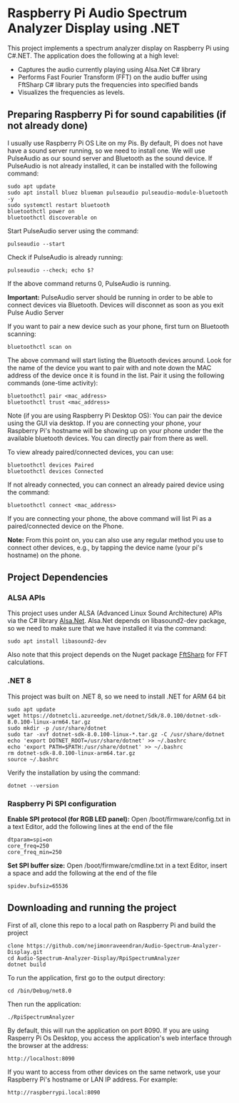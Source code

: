 # Raspberry Pi Audio Spectrum Analyzer Display using .NET
This project implements a spectrum analyzer display on Raspberry Pi using C#.NET. The application does the following at a high level:
- Captures the audio currently playing using Alsa.Net C# library
- Performs Fast Fourier Transform (FFT) on the audio buffer using FftSharp C# library puts the frequencies into specified bands
- Visualizes the frequencies as levels.   

## Preparing Raspberry Pi for sound capabilities (if not already done)

I usually use Raspberry Pi OS Lite on my Pis. By default, Pi does not have have a sound server running, so we need to install one.  We will use PulseAudio as our sound server and Bluetooth as the sound device. If PulseAudio is not already installed, it can be installed with the following command:

```
sudo apt update
sudo apt install bluez blueman pulseaudio pulseaudio-module-bluetooth -y 
sudo systemctl restart bluetooth
bluetoothctl power on
bluetoothctl discoverable on
```

Start PulseAudio server using the command:
```
pulseaudio --start
```

Check if PulseAudio is already running:
```
pulseaudio --check; echo $?
```
If the above command returns 0, PulseAudio is running.

**Important:**  PulseAudio server should be running in order to be able to connect devices via Bluetooth.  Devices will disconnet as soon as you exit Pulse Audio Server


If you want to pair a new device such as your phone, first turn on Bluetooth scanning:
```
bluetoothctl scan on
```
The above command will start listing the Bluetooth devices around.  Look for the name of the device you want to pair with and note down the MAC address of the device once it is found in the list.  Pair it using the following commands (one-time activity):
```
bluetoothctl pair <mac_address>
bluetoothctl trust <mac_address>
```

Note (if you are using Raspberry Pi Desktop OS):  You can pair the device using the GUI via desktop.  If you are connecting your phone, your Raspberry Pi's hostname will be showing up on your phone under the the available bluetooth devices.  You can directly pair from there as well. 

To view already paired/connected devices, you can use:
```
bluetoothctl devices Paired
bluetoothctl devices Connected
``` 

If not already connected, you can connect an already paired device using the command:
```
bluetoothctl connect <mac_address>
```
If you are connecting your phone, the above command will list Pi as a paired/connected device on the Phone. 

**Note:** From this point on, you can also use any regular method you use to connect other devices, e.g., by tapping the device name (your pi's hostname) on the phone. 

## Project Dependencies
### ALSA APIs
This project uses under ALSA (Advanced Linux Sound Architecture) APIs via the C# library [Alsa.Net](https://www.nuget.org/packages/Alsa.Net).  Alsa.Net depends on libasound2-dev package, so we need to make sure that we have installed it via the command:
```
sudo apt install libasound2-dev
```

Also note that this project depends on the Nuget package [FftSharp](https://www.nuget.org/packages/FftSharp) for FFT calculations.

### .NET 8
This project was built on .NET 8, so we need to install .NET for ARM 64 bit
```
sudo apt update
wget https://dotnetcli.azureedge.net/dotnet/Sdk/8.0.100/dotnet-sdk-8.0.100-linux-arm64.tar.gz
sudo mkdir -p /usr/share/dotnet
sudo tar -xvf dotnet-sdk-8.0.100-linux-*.tar.gz -C /usr/share/dotnet
echo 'export DOTNET_ROOT=/usr/share/dotnet' >> ~/.bashrc
echo 'export PATH=$PATH:/usr/share/dotnet' >> ~/.bashrc
rm dotnet-sdk-8.0.100-linux-arm64.tar.gz
source ~/.bashrc
```
Verify the installation by using the command:
```
dotnet --version
```

### Raspberry Pi SPI configuration
**Enable SPI protocol (for RGB LED panel):**  Open /boot/firmware/config.txt in a text Editor, add the following lines at the end of the file
```
dtparam=spi=on
core_freq=250
core_freq_min=250
```

**Set SPI buffer size:**  Open /boot/firmware/cmdline.txt in a text Editor, insert a space and add the following at the end of the file
```
spidev.bufsiz=65536
```

## Downloading and running the project
First of all, clone this repo to a local path on Raspberry Pi and build the project

```
clone https://github.com/nejimonraveendran/Audio-Spectrum-Analyzer-Display.git
cd Audio-Spectrum-Analyzer-Display/RpiSpectrumAnalyzer
dotnet build
```

To run the application, first go to the output directory:
```
cd /bin/Debug/net8.0 
```

Then run the application:

```
./RpiSpectrumAnalyzer
```

By default, this will run the application on port 8090.  If you are using Rasperry Pi Os Desktop, you access the application's web interface through the browser at the address:

```
http://localhost:8090
```

If you want to access from other devices on the same network, use your Raspberry Pi's hostname or LAN IP address.  For example:

```
http://raspberrypi.local:8090
```










